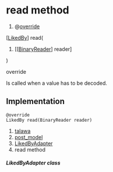 
<div>

# read method

</div>


<div>

1.  @[override](https://api.flutter.dev/flutter/dart-core/override-constant.html)

</div>

[[LikedBy](../../models_post_post_model/LikedBy-class.md)]
read(

1.  [[[BinaryReader](https://pub.dev/documentation/hive/2.2.3/hive/BinaryReader-class.md)]
    reader]

)


override




Is called when a value has to be decoded.



## Implementation

``` language-dart
@override
LikedBy read(BinaryReader reader) 
```







1.  [talawa](../../index.md)
2.  [post_model](../../models_post_post_model/)
3.  [LikedByAdapter](../../models_post_post_model/LikedByAdapter-class.md)
4.  read method

##### LikedByAdapter class







